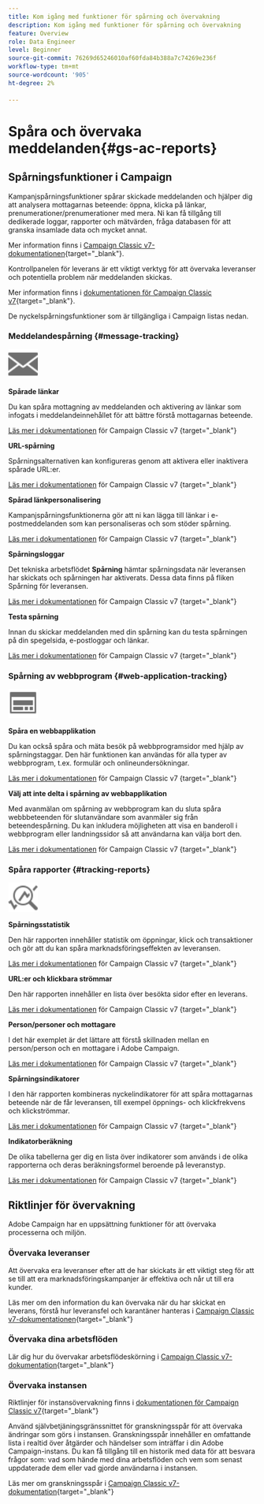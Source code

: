```yaml
---
title: Kom igång med funktioner för spårning och övervakning
description: Kom igång med funktioner för spårning och övervakning
feature: Overview
role: Data Engineer
level: Beginner
source-git-commit: 76269d65246010af60fda84b388a7c74269e236f
workflow-type: tm+mt
source-wordcount: '905'
ht-degree: 2%

---
```


# Spåra och övervaka meddelanden{#gs-ac-reports}

## Spårningsfunktioner i Campaign

Kampanjspårningsfunktioner spårar skickade meddelanden och hjälper dig att analysera mottagarnas beteende: öppna, klicka på länkar, prenumerationer/prenumerationer med mera. Ni kan få tillgång till dedikerade loggar, rapporter och mätvärden, fråga databasen för att granska insamlade data och mycket annat.

Mer information finns i [Campaign Classic v7-dokumentationen](https://experienceleague.adobe.com/docs/campaign-classic/using/getting-started/profile-management/editing-a-profile.html?lang=en#tracking-tab){target=&quot;_blank&quot;}.

Kontrollpanelen för leverans är ett viktigt verktyg för att övervaka leveranser och potentiella problem när meddelanden skickas.

Mer information finns i [dokumentationen för Campaign Classic v7](https://experienceleague.adobe.com/docs/campaign-classic/using/sending-messages/monitoring-deliveries/delivery-dashboard.html?lang=en#sending-messages){target=&quot;_blank&quot;}.

De nyckelspårningsfunktioner som är tillgängliga i Campaign listas nedan.

### Meddelandespårning {#message-tracking}

<img src="assets/do-not-localize/icon-message-tracking.svg" width="60px">

**Spårade länkar**

Du kan spåra mottagning av meddelanden och aktivering av länkar som infogats i meddelandeinnehållet för att bättre förstå mottagarnas beteende.

[Läs mer i dokumentationen](https://experienceleague.adobe.com/docs/campaign-classic/using/sending-messages/tracking-messages/how-to-configure-tracked-links.html?lang=en#sending-messages) för Campaign Classic v7 {target=&quot;_blank&quot;}

**URL-spårning**

Spårningsalternativen kan konfigureras genom att aktivera eller inaktivera spårade URL:er.

[Läs mer i dokumentationen](https://experienceleague.adobe.com/docs/campaign-classic/using/sending-messages/tracking-messages/personalizing-url-tracking.html?lang=en#sending-messages) för Campaign Classic v7 {target=&quot;_blank&quot;}


**Spårad länkpersonalisering**

Kampanjspårningsfunktionerna gör att ni kan lägga till länkar i e-postmeddelanden som kan personaliseras och som stöder spårning.

[Läs mer i dokumentationen](https://experienceleague.adobe.com/docs/campaign-classic/using/sending-messages/tracking-messages/tracking-personalized-links/tracking-personalized-links.html?lang=en#sending-messages) för Campaign Classic v7 {target=&quot;_blank&quot;}

**Spårningsloggar**

Det tekniska arbetsflödet **Spårning** hämtar spårningsdata när leveransen har skickats och spårningen har aktiverats. Dessa data finns på fliken Spårning för leveransen.

[Läs mer i dokumentationen](https://experienceleague.adobe.com/docs/campaign-classic/using/sending-messages/tracking-messages/accessing-the-tracking-logs.html?lang=en#sending-messages) för Campaign Classic v7 {target=&quot;_blank&quot;}

**Testa spårning**

Innan du skickar meddelanden med din spårning kan du testa spårningen på din spegelsida, e-postloggar och länkar.

[Läs mer i dokumentationen](https://experienceleague.adobe.com/docs/campaign-classic/using/sending-messages/tracking-messages/testing-tracking.html?lang=en#sending-messages) för Campaign Classic v7 {target=&quot;_blank&quot;}

### Spårning av webbprogram {#web-application-tracking}

<img src="assets/do-not-localize/icon-web-app.svg" width="60px">

**Spåra en webbapplikation**

Du kan också spåra och mäta besök på webbprogramsidor med hjälp av spårningstaggar. Den här funktionen kan användas för alla typer av webbprogram, t.ex. formulär och onlineundersökningar.

[Läs mer i dokumentationen](https://experienceleague.adobe.com/docs/campaign-classic/using/designing-content/web-applications/tracking-a-web-application.html?lang=en#designing-content) för Campaign Classic v7 {target=&quot;_blank&quot;}

**Välj att inte delta i spårning av webbapplikation**

Med avanmälan om spårning av webbprogram kan du sluta spåra webbbeteenden för slutanvändare som avanmäler sig från beteendespårning. Du kan inkludera möjligheten att visa en banderoll i webbprogram eller landningssidor så att användarna kan välja bort den.

[Läs mer i dokumentationen](https://experienceleague.adobe.com/docs/campaign-classic/using/designing-content/web-applications/web-application-tracking-opt-out.html?lang=en#designing-content) för Campaign Classic v7 {target=&quot;_blank&quot;}

### Spåra rapporter {#tracking-reports}

<img src="assets/do-not-localize/icon_monitor.svg" width="60px">

**Spårningsstatistik**

Den här rapporten innehåller statistik om öppningar, klick och transaktioner och gör att du kan spåra marknadsföringseffekten av leveransen.

[Läs mer i dokumentationen](https://experienceleague.adobe.com/docs/campaign-classic/using/sending-messages/tracking-messages/about-message-tracking.html?lang=en#tracking-reports) för Campaign Classic v7 {target=&quot;_blank&quot;}

**URL:er och klickbara strömmar**

Den här rapporten innehåller en lista över besökta sidor efter en leverans.

[Läs mer i dokumentationen](https://experienceleague.adobe.com/docs/campaign-classic/using/reporting/reports-on-deliveries/delivery-reports.html?lang=en#urls-and-click-streams) för Campaign Classic v7 {target=&quot;_blank&quot;}

**Person/personer och mottagare**

I det här exemplet är det lättare att förstå skillnaden mellan en person/person och en mottagare i Adobe Campaign.

[Läs mer i dokumentationen](https://experienceleague.adobe.com/docs/campaign-classic/using/reporting/reports-on-deliveries/person-people-recipients.html?lang=en#reporting) för Campaign Classic v7 {target=&quot;_blank&quot;}

**Spårningsindikatorer**

I den här rapporten kombineras nyckelindikatorer för att spåra mottagarnas beteende när de får leveransen, till exempel öppnings- och klickfrekvens och klickströmmar.

[Läs mer i dokumentationen](https://experienceleague.adobe.com/docs/campaign-classic/using/reporting/reports-on-deliveries/delivery-reports.html?lang=en#reporting) för Campaign Classic v7 {target=&quot;_blank&quot;}

**Indikatorberäkning**

De olika tabellerna ger dig en lista över indikatorer som används i de olika rapporterna och deras beräkningsformel beroende på leveranstyp.

[Läs mer i dokumentationen](https://experienceleague.adobe.com/docs/campaign-classic/using/reporting/reports-on-deliveries/indicator-calculation.html?lang=en#reporting) för Campaign Classic v7 {target=&quot;_blank&quot;}

## Riktlinjer för övervakning

Adobe Campaign har en uppsättning funktioner för att övervaka processerna och miljön.

### Övervaka leveranser

Att övervaka era leveranser efter att de har skickats är ett viktigt steg för att se till att era marknadsföringskampanjer är effektiva och når ut till era kunder.

Läs mer om den information du kan övervaka när du har skickat en leverans, förstå hur leveransfel och karantäner hanteras i [Campaign Classic v7-dokumentationen](https://experienceleague.adobe.com/docs/campaign-classic/using/sending-messages/monitoring-deliveries/about-delivery-monitoring.html?lang=en#sending-messages){target=&quot;_blank&quot;}

### Övervaka dina arbetsflöden

Lär dig hur du övervakar arbetsflödeskörning i [Campaign Classic v7-dokumentation](https://experienceleague.adobe.com/docs/campaign-classic/using/automating-with-workflows/monitoring-workflows/monitoring-workflow-execution.html?lang=en#automating-with-workflows){target=&quot;_blank&quot;}

### Övervaka instansen

Riktlinjer för instansövervakning finns i [dokumentationen för Campaign Classic v7](https://experienceleague.adobe.com/docs/campaign-classic/using/monitoring-campaign-classic/introduction/monitoring-guidelines.html?lang=en#monitoring-campaign-classic){target=&quot;_blank&quot;}

Använd självbetjäningsgränssnittet för granskningsspår för att övervaka ändringar som görs i instansen. Granskningsspår innehåller en omfattande lista i realtid över åtgärder och händelser som inträffar i din Adobe Campaign-instans. Du kan få tillgång till en historik med data för att besvara frågor som: vad som hände med dina arbetsflöden och vem som senast uppdaterade dem eller vad gjorde användarna i instansen.

Läs mer om granskningsspår i [Campaign Classic v7-dokumentation](https://experienceleague.adobe.com/docs/campaign-classic/using/monitoring-campaign-classic/production-procedures/audit-trail.html?lang=en#accessing-audit-trail){target=&quot;_blank&quot;}
